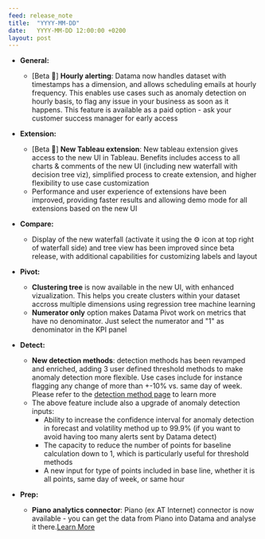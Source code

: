 ```yaml
---
feed: release_note
title:  "YYYY-MM-DD"
date:   YYYY-MM-DD 12:00:00 +0200
layout: post
---
```



* **General:**
    * [Beta 🧪] **Hourly alerting**: Datama now handles dataset with timestamps has a dimension, and allows scheduling emails at hourly frequency. This enables use cases such as anomaly detection on hourly basis, to flag any issue in your business as soon as it happens. This feature is available as a paid option - ask your customer success manager for early access <!--feature to be developed and tested-->

* **Extension:**
    * [Beta 🧪] **New Tableau extension**: New tableau extension gives access to the new UI in Tableau. Benefits includes access to all charts & comments of the new UI (including new waterfall with decision tree viz), simplified process to create extension, and higher flexibility to use case customization <!--documentation to be done-->
    * Performance and user experience of extensions have been improved, providing faster results and allowing demo mode for all extensions based on the new UI

* **Compare:**
    * Display of the new waterfall (activate it using the ⚙️ icon at top right of waterfall side) and tree view has been improved since beta release, with additional capabilities for customizing labels and layout

* **Pivot:**
    * **Clustering tree** is now available in the new UI, with enhanced vizualization. This helps you create clusters within your dataset accross multiple dimensions using regression tree machine learning <!--documentation to be done-->
    * **Numerator only** option makes Datama Pivot work on metrics that have no denominator. Just select the numerator and "1" as denominator in the KPI panel <!--To be checked-->

* **Detect:**
    * **New detection methods**: detection methods has been revamped and enriched, adding 3 user defined threshold methods to make anomaly detection more flexible. Use cases include for instance flagging any change of more than +-10% vs. same day of week. Please refer to the [detection method page]({{site.url}}/{{site.baseurl}}/core_app/new/detect/detection_method.html) to learn more
    * The above feature include also a upgrade of anomaly detection inputs:
        * Ability to increase the confidence interval for anomaly detection in forecast and volatility method up to 99.9% (if you want to avoid having too many alerts sent by Datama detect)
        * The capacity to reduce the number of points for baseline calculation down to 1, which is particularly useful for threshold methods
        * A new input for type of points included in base line, whether it is all points, same day of week, or same hour

* **Prep:**
    * **Piano analytics connector**: Piano (ex AT Internet) connector is now available - you can get the data from Piano into Datama and analyse it there.[Learn More]({{site.url}}/{{site.baseurl}}/core_app/new/prep/interface/add_source.html#piano-analytics)
